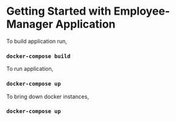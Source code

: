 # Getting Started with Employee-Manager Application

To build application run,

### `docker-compose build`

To run application,

### `docker-compose up`

To bring down docker instances,

### `docker-compose up`
